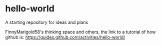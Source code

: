 # hello-world
A starting repository for ideas and plans

FinnyMarigold58's thinking space and others, the link to a tutorial of how github is: 
https://guides.github.com/activities/hello-world/
